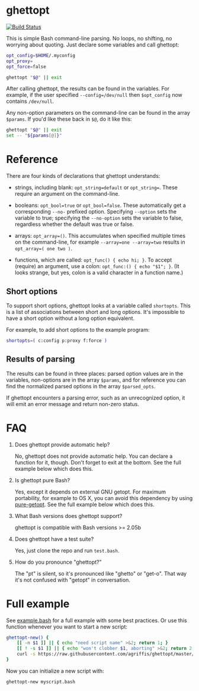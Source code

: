 # ghettopt

[![Build Status](https://secure.travis-ci.org/agriffis/ghettopt.png?branch=master)](http://travis-ci.org/agriffis/ghettopt)

This is simple Bash command-line parsing. No loops, no shifting, no
worrying about quoting. Just declare some variables and call ghettopt:

```bash
opt_config=$HOME/.myconfig
opt_proxy=
opt_force=false

ghettopt "$@" || exit
```

After calling ghettopt, the results can be found in the variables. For
example, if the user specified `--config=/dev/null` then `$opt_config` now
contains `/dev/null`.

Any non-option parameters on the command-line can be found in the array
`$params`. If you'd like these back in `$@`, do it like this:

```bash
ghettopt "$@" || exit
set -- "${params[@]}"
```

# Reference

There are four kinds of declarations that ghettopt understands:

 * strings, including blank: `opt_string=default` or `opt_string=`.
   These require an argument on the command-line.

 * booleans: `opt_bool=true` or `opt_bool=false`. These automatically get
   a corresponding `--no-` prefixed option. Specifying `--option` sets the
   variable to true; specifying the `--no-option` sets the variable to
   false, regardless whether the default was true or false.

 * arrays: `opt_array=()`. This accumulates when specified multiple times
   on the command-line, for example `--array=one --array=two` results in
   `opt_array=( one two )`.

 * functions, which are called: `opt_func() { echo hi; }`. To accept
   (require) an argument, use a colon: `opt_func:() { echo "$1"; }`. (It
   looks strange, but yes, colon is a valid character in a function name.)

## Short options

To support short options, ghettopt looks at a variable called `shortopts`.
This is a list of associations between short and long options. It's
impossible to have a short option without a long option equivalent.

For example, to add short options to the example program:

```bash
shortopts=( c:config p:proxy f:force )
```

## Results of parsing

The results can be found in three places: parsed option values are in the
variables, non-options are in the array `$params`, and for reference you
can find the normalized parsed options in the array `$parsed_opts`.

If ghettopt encounters a parsing error, such as an unrecognized option, it
will emit an error message and return non-zero status.

# FAQ

 1. Does ghettopt provide automatic help?

    No, ghettopt does not provide automatic help.  You can declare
    a function for it, though.  Don't forget to exit at the bottom. See the
    full example below which does this.

 2. Is ghettopt pure Bash?

    Yes, except it depends on external GNU getopt. For maximum portability,
    for example to OS X, you can avoid this dependency by using
    [pure-getopt](https://github.com/agriffis/pure-getopt).  See the
    full example below which does this.

 3. What Bash versions does ghettopt support?

    ghettopt is compatible with Bash versions >= 2.05b

 4. Does ghettopt have a test suite?

    Yes, just clone the repo and run `test.bash`.

 5. How do you pronounce "ghettopt?"

    The "pt" is silent, so it's pronounced like "ghetto" or "get-o".
    That way it's not confused with "getopt" in conversation.

# Full example

See [example.bash](example.bash) for a full example with some best
practices. Or use this function whenever you want to start a new script:

```bash
ghettopt-new() {
    [[ -n $1 ]] || { echo "need script name" >&2; return 1; }
    [[ ! -s $1 ]] || { echo "won't clobber $1, aborting" >&2; return 2; }
    curl -s https://raw.githubusercontent.com/agriffis/ghettopt/master/example.bash > "$1"
}
```

Now you can initialize a new script with:


```bash
ghettopt-new myscript.bash
```
